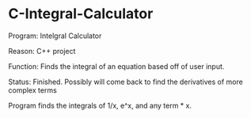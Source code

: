 # C-Integral-Calculator

Program: Intelgral Calculator
  
  Reason: C++ project
  
  Function: Finds the integral of an equation based off of user input.
  
  Status: Finished. Possibly will come back to find the derivatives of more complex terms
  
  Program finds the integrals of 1/x, e^x, and any term * x.
  
  
